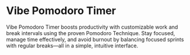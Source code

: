 # Vibe Pomodoro Timer

Vibe Pomodoro Timer boosts productivity with customizable work and break intervals using the proven Pomodoro Technique. Stay focused, manage time effectively, and avoid burnout by balancing focused sprints with regular breaks—all in a simple, intuitive interface.
